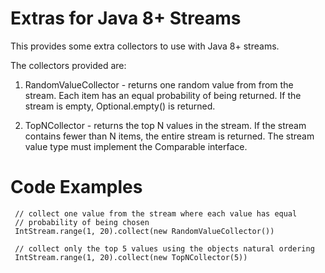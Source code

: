 Extras for Java 8+ Streams
==========================

This provides some extra collectors to use with Java 8+ streams.

The collectors provided are:

1. RandomValueCollector - returns one random value from from the
stream.  Each item has an equal probability of being returned.  If the
stream is empty, Optional.empty() is returned.

2. TopNCollector - returns the top N values in the stream.  If the
stream contains fewer than N items, the entire stream is returned. The
stream value type must implement the Comparable interface.

# Code Examples

     // collect one value from the stream where each value has equal
     // probability of being chosen
     IntStream.range(1, 20).collect(new RandomValueCollector())

     // collect only the top 5 values using the objects natural ordering
     IntStream.range(1, 20).collect(new TopNCollector(5))
